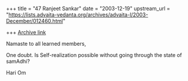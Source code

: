+++
title = "47 Ranjeet Sankar"
date = "2003-12-19"
upstream_url = "https://lists.advaita-vedanta.org/archives/advaita-l/2003-December/012460.html"

+++
[Archive link](https://lists.advaita-vedanta.org/archives/advaita-l/2003-December/012460.html)

Namaste to all learned members,

One doubt.
Is Self-realization possible without going through the state of samAdhi?

Hari Om

